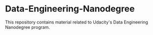 # Data-Engineering-Nanodegree

This repository contains material related to Udacity's Data Engineering Nanodegree program.
